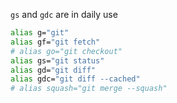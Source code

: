 `gs` and `gdc` are in daily use

```sh $HOME/.custom/git.sh action=symlink title=git-shell-aliases
alias g="git"
alias gf="git fetch"
# alias go="git checkout"
alias gs="git status"
alias gd="git diff"
alias gdc="git diff --cached"
# alias squash="git merge --squash"
```
